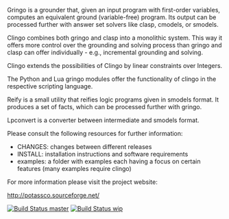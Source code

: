 Gringo is a grounder that, given an input program with first-order variables,
computes an equivalent ground (variable-free) program. Its output can be
processed further with answer set solvers like clasp, cmodels, or smodels.

Clingo combines both gringo and clasp into a monolithic system. This way it
offers more control over the grounding and solving process than gringo and
clasp can offer individually - e.g., incremental grounding and solving.

Clingo extends the possibilities of Clingo by linear constraints over Integers.

The Python and Lua gringo modules offer the functionality of clingo in the
respective scripting language.

Reify is a small utility that reifies logic programs given in smodels format.
It produces a set of facts, which can be processed further with gringo.

Lpconvert is a converter between intermediate and smodels format.

Please consult the following resources for further information:

  - CHANGES:  changes between different releases
  - INSTALL:  installation instructions and software requirements
  - examples: a folder with examples each having a focus on certain features
              (many examples require clingo)

For more information please visit the project website: 
  
  http://potassco.sourceforge.net/

[![Build Status master](https://badges.herokuapp.com/travis/potassco/clingo?branch=master&label=master)](https://travis-ci.org/potassco/clingo?branch=master)
[![Build Status wip](https://badges.herokuapp.com/travis/potassco/clingo?branch=wip&label=wip)](https://travis-ci.org/potassco/clingo?branch=wip)
